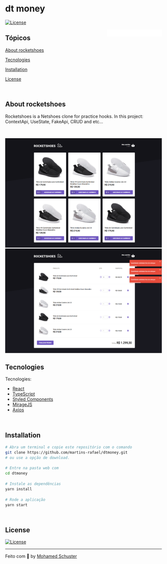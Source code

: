 # dt money

<p>
  <a href="https://opensource.org/licenses/MIT">
    <img alt="License" src="https://img.shields.io/badge/license-MIT-ff512f?style=flat-square">
  </a>
  
</p>

<img align="right" src=".github/logo.svg" width="35%" alt="logo">

## Tópicos

[About rocketshoes](#about-rocketshoes)

[Tecnologies](#tecnologies)

[Installation](#installation)

[License](#License)

<br>

## About rocketshoes

Rocketshoes is a Netshoes clone for practice hooks. In this project: ContextApi, UseState, FakeApi, CRUD and etc...

<br>

<p align="center">
  <img src=".github/rocketShoesPreview1.png" alt="Página inicial">
  <img src=".github/rocketShoesPreview2.png" alt="Cart">
</p>

## Tecnologies

Tecnologies:

- [React](https://reactjs.org/)
- [TypeScript](https://www.typescriptlang.org/)
- [Styled Components](https://styled-components.com/)
- [MirageJS](https://miragejs.com/)
- [Axios](https://github.com/axios/axios)

<br>

## Installation

```bash
# Abra um terminal e copie este repositório com o comando
git clone https://github.com/martins-rafael/dtmoney.git
# ou use a opção de download.

# Entre na pasta web com
cd dtmoney

# Instale as dependências
yarn install

# Rode a aplicação
yarn start
```

<br>

## License

<a href="https://opensource.org/licenses/MIT">
    <img alt="License" src="https://img.shields.io/badge/license-MIT-ff512f?style=flat-square">
</a>

<br>

---

Feito com :orange_heart: by [Mohamed Schuster](https://github.com/mohamedstt)
